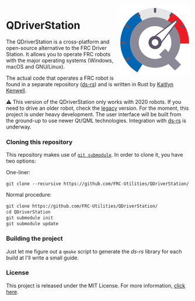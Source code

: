 <a href="#">
    <img src="artwork/icon.png" align="right" />
</a>

# QDriverStation

The QDriverStation is a cross-platform and open-source alternative to the FRC Driver Station. It allows you to operate FRC robots with the major operating systems (Windows, macOS and GNU/Linux). 

The actual code that operates a FRC robot is found in a separate repository ([ds-rs](https://github.com/first-rust-competition/ds-rs)) and is written in Rust by [Kaitlyn Kenwell](https://github.com/Redrield).

:warning: This version of the QDriverStation only works with 2020 robots. If you need to drive an older robot, check the [legacy](https://github.com/FRC-Utilites/QDriverStation-Legacy) version. For the moment, this project is under heavy development. The user interface will be built from the ground-up to use newer Qt/QML technologies. Integration with [ds-rs](https://github.com/first-rust-competition/ds-rs) is underway.

### Cloning this repository

This repository makes use of [`git submodule`](https://git-scm.com/docs/git-submodule). In order to clone it, you have two options:

One-liner:

    git clone --recursive https://github.com/FRC-Utilities/QDriverStation/

Normal procedure:

    git clone https://github.com/FRC-Utilities/QDriverStation/
    cd QDriverStation
    git submodule init
    git submodule update
    
### Building the project

Just let me figure out a `qmake` script to generate the *ds-rs* library for each build at I'll write a small guide.
    
### License

This project is released under the MIT License. For more information, [click here](LICENSE.md).

